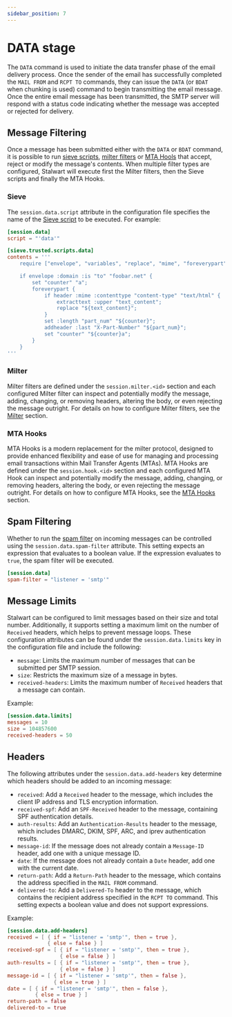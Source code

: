 ```yaml
---
sidebar_position: 7
---
```


# DATA stage

The `DATA` command is used to initiate the data transfer phase of the email delivery process. Once the sender of the email has successfully completed the `MAIL FROM` and `RCPT TO` commands, they can issue the `DATA` (or `BDAT` when chunking is used) command to begin transmitting the email message. Once the entire email message has been transmitted, the SMTP server will respond with a status code indicating whether the message was accepted or rejected for delivery.

## Message Filtering

Once a message has been submitted either with the `DATA` or `BDAT` command, it is possible to run [sieve scripts](/docs/sieve/overview), [milter filters](/docs/smtp/filter/milter) or [MTA Hools](/docs/smtp/filter/mtahooks) that accept, reject or modify the message's contents. When multiple filter types are configured, Stalwart will execute first the Milter filters, then the Sieve scripts and finally the MTA Hooks.

### Sieve

The `session.data.script` attribute in the configuration file specifies the name of the [Sieve script](/docs/sieve/overview) to be executed. For example:

```toml
[session.data]
script = "'data'"

[sieve.trusted.scripts.data]
contents = '''
    require ["envelope", "variables", "replace", "mime", "foreverypart", "editheader", "extracttext"];

    if envelope :domain :is "to" "foobar.net" {
        set "counter" "a";
        foreverypart {
            if header :mime :contenttype "content-type" "text/html" {
                extracttext :upper "text_content";
                replace "${text_content}";
            }
            set :length "part_num" "${counter}";
            addheader :last "X-Part-Number" "${part_num}";
            set "counter" "${counter}a";
        }
    }
'''
```

### Milter

Milter filters are defined under the `session.milter.<id>` section and each configured Milter filter can inspect and potentially modify the message, adding, changing, or removing headers, altering the body, or even rejecting the message outright. For details on how to configure Milter filters, see the [Milter](/docs/smtp/filter/milter) section.

### MTA Hooks

MTA Hooks is a modern replacement for the milter protocol, designed to provide enhanced flexibility and ease of use for managing and processing email transactions within Mail Transfer Agents (MTAs). MTA Hooks are defined under the `session.hook.<id>` section and each configured MTA Hook can inspect and potentially modify the message, adding, changing, or removing headers, altering the body, or even rejecting the message outright. For details on how to configure MTA Hooks, see the [MTA Hooks](/docs/smtp/filter/mtahooks) section.

## Spam Filtering

Whether to run the [spam filter](/docs/spamfilter/overview) on incoming messages can be controlled using the `session.data.spam-filter` attribute. This setting expects an expression that evaluates to a boolean value. If the expression evaluates to `true`, the spam filter will be executed.

```toml
[session.data]
spam-filter = "listener = 'smtp'"
```

## Message Limits

Stalwart can be configured to limit messages based on their size and total number. Additionally, it supports setting a maximum limit on the number of `Received` headers, which helps to prevent message loops. These configuration attributes can be found under the `session.data.limits` key in the configuration file and include the following:

- `message`: Limits the maximum number of messages that can be submitted per SMTP session.
- `size`: Restricts the maximum size of a message in bytes.
- `received-headers`: Limits the maximum number of `Received` headers that a message can contain.

Example:

```toml
[session.data.limits]
messages = 10
size = 104857600
received-headers = 50
```

## Headers

The following attributes under the `session.data.add-headers` key determine which headers should be added to an incoming message:

- `received`: Add a `Received` header to the message, which includes the client IP address and TLS encryption information.
- `received-spf`: Add an `SPF-Received` header to the message, containing SPF authentication details.
- `auth-results`: Add an `Authentication-Results` header to the message, which includes DMARC, DKIM, SPF, ARC, and iprev authentication results.
- `message-id`: If the message does not already contain a `Message-ID` header, add one with a unique message ID.
- `date`: If the message does not already contain a `Date` header, add one with the current date.
- `return-path`: Add a `Return-Path` header to the message, which contains the address specified in the `MAIL FROM` command.
- `delivered-to`: Add a `Delivered-To` header to the message, which contains the recipient address specified in the `RCPT TO` command. This setting expects a boolean value and does not support expressions.

Example:

```toml
[session.data.add-headers]
received = [ { if = "listener = 'smtp'", then = true }, 
             { else = false } ]
received-spf = [ { if = "listener = 'smtp'", then = true }, 
                 { else = false } ]
auth-results = [ { if = "listener = 'smtp'", then = true }, 
                 { else = false } ]
message-id = [ { if = "listener = 'smtp'", then = false }, 
               { else = true } ]
date = [ { if = "listener = 'smtp'", then = false }, 
         { else = true } ]
return-path = false
delivered-to = true
```
